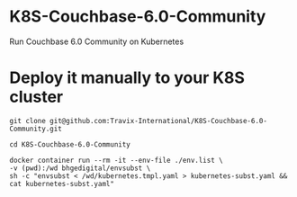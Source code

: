 # K8S-Couchbase-6.0-Community
Run Couchbase 6.0 Community on Kubernetes

# Deploy it manually to your K8S cluster
 
    git clone git@github.com:Travix-International/K8S-Couchbase-6.0-Community.git

    cd K8S-Couchbase-6.0-Community

    docker container run --rm -it --env-file ./env.list \
    -v (pwd):/wd bhgedigital/envsubst \
    sh -c "envsubst < /wd/kubernetes.tmpl.yaml > kubernetes-subst.yaml && cat kubernetes-subst.yaml"